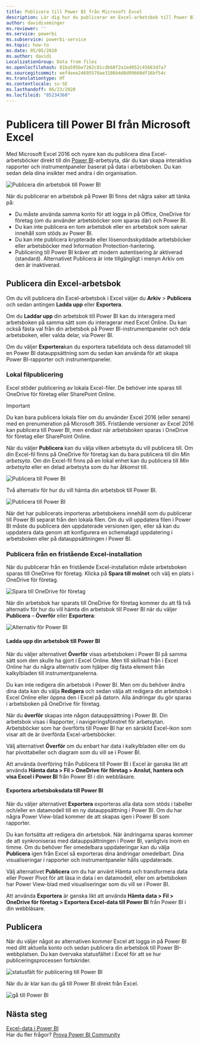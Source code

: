 ```yaml
---
title: Publicera till Power BI från Microsoft Excel
description: Lär dig hur du publicerar en Excel-arbetsbok till Power BI-webbplatsen.
author: davidiseminger
ms.reviewer: ''
ms.service: powerbi
ms.subservice: powerbi-service
ms.topic: how-to
ms.date: 05/05/2020
ms.author: davidi
LocalizationGroup: Data from files
ms.openlocfilehash: 81ba595be7262c81cdb68f2a1ed052c45663d7a7
ms.sourcegitcommit: eef4eee24695570ae3186b4d8d99660df16bf54c
ms.translationtype: HT
ms.contentlocale: sv-SE
ms.lasthandoff: 06/23/2020
ms.locfileid: "85234360"
---
```

# <a name="publish-to-power-bi-from-microsoft-excel"></a>Publicera till Power BI från Microsoft Excel
Med Microsoft Excel 2016 och nyare kan du publicera dina Excel-arbetsböcker direkt till din [Power BI](https://powerbi.microsoft.com)-arbetsyta, där du kan skapa interaktiva rapporter och instrumentpaneler baserat på data i arbetsboken. Du kan sedan dela dina insikter med andra i din organisation.

![Publicera din arbetsbok till Power BI](media/service-publish-from-excel/pbi_uploadexport2.png)

När du publicerar en arbetsbok på Power BI finns det några saker att tänka på:

* Du måste använda samma konto för att logga in på Office, OneDrive för företag (om du använder arbetsböcker som sparas där) och Power BI.
* Du kan inte publicera en tom arbetsbok eller en arbetsbok som saknar innehåll som stöds av Power BI.
* Du kan inte publicera krypterade eller lösenordsskyddade arbetsböcker eller arbetsböcker med Information Protection-hantering.
* Publicering till Power BI kräver att modern autentisering är aktiverad (standard). Alternativet Publicera är inte tillgängligt i menyn Arkiv om den är inaktiverad.

## <a name="publish-your-excel-workbook"></a>Publicera din Excel-arbetsbok
Om du vill publicera din Excel-arbetsbok i Excel väljer du **Arkiv** > **Publicera** och sedan antingen **Ladda upp** eller **Exportera**.

Om du **Laddar upp** din arbetsbok till Power BI kan du interagera med arbetsboken på samma sätt som du interagerar med Excel Online. Du kan också fästa val från din arbetsbok på Power BI-instrumentpaneler och dela arbetsboken, eller valda delar, via Power BI.

Om du väljer **Exportera**kan du exportera tabelldata och dess datamodell till en Power BI datauppsättning som du sedan kan använda för att skapa Power BI-rapporter och instrumentpaneler.

### <a name="local-file-publishing"></a>Lokal filpublicering
Excel stöder publicering av lokala Excel-filer. De behöver inte sparas till OneDrive för företag eller SharePoint Online.

> [!IMPORTANT]
> Du kan bara publicera lokala filer om du använder Excel 2016 (eller senare) med en prenumeration på Microsoft 365. Fristående versioner av Excel 2016 kan publicera till Power BI, men endast när arbetsboken sparas i OneDrive för företag eller SharePoint Online.
> 

När du väljer **Publicera** kan du välja vilken arbetsyta du vill publicera till. Om din Excel-fil finns på OneDrive för företag kan du bara publicera till din *Min arbetsyta*. Om din Excel-fil finns på en lokal enhet kan du publicera till *Min arbetsyta* eller en delad arbetsyta som du har åtkomst till.

![Publicera till Power BI](media/service-publish-from-excel/pbi_choose_workspace.png)

Två alternativ för hur du vill hämta din arbetsbok till Power BI.

![Publicera till Power BI](media/service-publish-from-excel/pbi_uploadexport3.png)

När det har publicerats importeras arbetsbokens innehåll som du publicerar till Power BI separat från den lokala filen. Om du vill uppdatera filen i Power BI måste du publicera den uppdaterade versionen igen, eller så kan du uppdatera data genom att konfigurera en schemalagd uppdatering i arbetsboken eller på datauppsättningen i Power BI.

### <a name="publishing-from-a-standalone-excel-installation"></a>Publicera från en fristående Excel-installation
När du publicerar från en fristående Excel-installation måste arbetsboken sparas till OneDrive för företag. Klicka på **Spara till molnet** och välj en plats i OneDrive för företag.

![Spara till OneDrive för företag](media/service-publish-from-excel/pbi_savetoonedrive2.png)

När din arbetsbok har sparats till OneDrive för företag kommer du att få två alternativ för hur du vill hämta din arbetsbok till Power BI när du väljer **Publicera** – **Överför** eller **Exportera**:

![Alternativ för Power BI](media/service-publish-from-excel/pbi_uploadexport2.png)

#### <a name="upload-your-workbook-to-power-bi"></a>Ladda upp din arbetsbok till Power BI
När du väljer alternativet **Överför** visas arbetsboken i Power BI på samma sätt som den skulle ha gjort i Excel Online. Men till skillnad från i Excel Online har du några alternativ som hjälper dig fästa element från kalkylbladen till instrumentpanelerna.

Du kan inte redigera din arbetsbok i Power BI. Men om du behöver ändra dina data kan du välja **Redigera** och sedan välja att redigera din arbetsbok i Excel Online eller öppna den i Excel på datorn. Alla ändringar du gör sparas i arbetsboken på OneDrive för företag.

När du **överför** skapas inte någon datauppsättning i Power BI. Din arbetsbok visas i Rapporter, i navigeringsfönstret för arbetsytan. Arbetsböcker som har överförts till Power BI har en särskild Excel-ikon som visar att de är överförda Excel-arbetsböcker.

Välj alternativet **Överför** om du enbart har data i kalkylbladen eller om du har pivottabeller och diagram som du vill se i Power BI.

Att använda överföring från Publicera till Power BI i Excel är ganska likt att använda **Hämta data > Fil > OneDrive för företag > Anslut, hantera och visa Excel i Power BI** från Power BI i din webbläsare.

#### <a name="export-workbook-data-to-power-bi"></a>Exportera arbetsboksdata till Power BI
När du väljer alternativet **Exportera** exporteras alla data som stöds i tabeller och/eller en datamodell till en ny datauppsättning i Power BI. Om du har några Power View-blad kommer de att skapas igen i Power BI som rapporter.

Du kan fortsätta att redigera din arbetsbok. När ändringarna sparas kommer de att synkroniseras med datauppsättningen i Power BI, vanligtvis inom en timme. Om du behöver fler omedelbara uppdateringar kan du välja **Publicera** igen från Excel så exporteras dina ändringar omedelbart. Dina visualiseringar i rapporter och instrumentpaneler hålls uppdaterade.

Välj alternativet **Publicera** om du har använt Hämta och transformera data eller Power Pivot för att läsa in data i en datamodell, eller om arbetsboken har Power View-blad med visualiseringar som du vill se i Power BI.

Att använda **Exportera** är ganska likt att använda **Hämta data > Fil > OneDrive för företag > Exportera Excel-data till Power BI** från Power BI i din webbläsare.

## <a name="publishing"></a>Publicera
När du väljer något av alternativen kommer Excel att logga in på Power BI med ditt aktuella konto och sedan publicera din arbetsbok till Power BI-webbplatsen. Du kan övervaka statusfältet i Excel för att se hur publiceringsprocessen fortskrider.

![statusfält för publicering till Power BI](media/service-publish-from-excel/pbi_publishingstatus.png)

När du är klar kan du gå till Power BI direkt från Excel.

![gå till Power BI](media/service-publish-from-excel/pbi_gotopbi.png)

## <a name="next-steps"></a>Nästa steg
[Excel-data i Power BI](service-excel-workbook-files.md)  
Har du fler frågor? [Prova Power BI Community](https://community.powerbi.com/)

